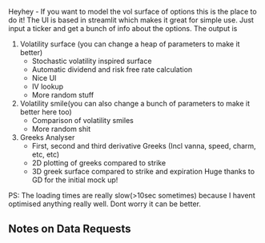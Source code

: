 Heyhey - If you want to model the vol surface of options this is the place to do it! The UI is based in streamlit which makes it great for simple use.
Just input a ticker and get a bunch of info about the options. The output is 
1. Volatility surface (you can change a heap of parameters to make it better)
   - Stochastic volatility inspired surface
   - Automatic dividend and risk free rate calculation
   - Nice UI
   - IV lookup
   - More random stuff
2. Volatility smile(you can also change a bunch of parameters to make it better here too)
   - Comparison of volatility smiles
   - More random shit
3. Greeks Analyser
   - First, second and third derivative Greeks (Incl vanna, speed, charm, etc, etc)
   - 2D plotting of greeks compared to strike
   - 3D greek surface compared to strike and expiration
Huge thanks to GD for the initial mock up!

PS: The loading times are really slow(>10sec sometimes) because I havent optimised anything really well. Dont worry it can be better.

## Notes on Data Requests


